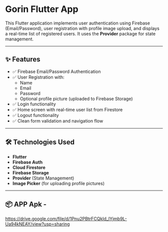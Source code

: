 # Gorin Flutter App

This Flutter application implements user authentication using Firebase (Email/Password), user registration with profile image upload, and displays a real-time list of registered users. It uses the **Provider** package for state management.

---

## ✨ Features

- ✅ Firebase Email/Password Authentication  
- ✅ User Registration with:
  - Name
  - Email
  - Password
  - Optional profile picture (uploaded to Firebase Storage)
- ✅ Login functionality
- ✅ Home screen with real-time user list from Firestore
- ✅ Logout functionality
- ✅ Clean form validation and navigation flow

---

## 🛠️ Technologies Used

- **Flutter**
- **Firebase Auth**
- **Cloud Firestore**
- **Firebase Storage**
- **Provider** (State Management)
- **Image Picker** (for uploading profile pictures)

---

## 📦 APP Apk - 
https://drive.google.com/file/d/1Pnu2PBtrFCQkld_lYjmb9L-Ua94kNEAY/view?usp=sharing

